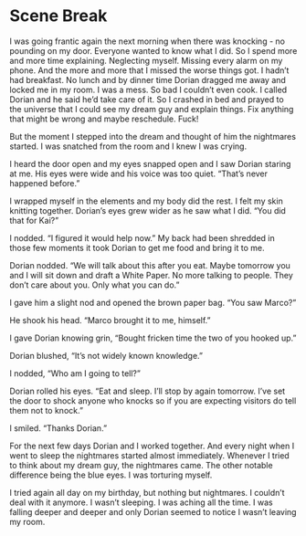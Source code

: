#  Scene Break

I was going frantic again the next morning when there was knocking - no pounding
on my door. Everyone wanted to know what I did. So I spend more and more time
explaining. Neglecting myself. Missing every alarm on my phone. And the more and
more that I missed the worse things got. I hadn’t had breakfast. No lunch and by
dinner time Dorian dragged me away and locked me in my room. I was a mess. So
bad I couldn’t even cook. I called Dorian and he said he’d take care of it. So I
crashed in bed and prayed to the universe that I could see my dream guy and
explain things. Fix anything that might be wrong and maybe reschedule. Fuck!

But the moment I stepped into the dream and thought of him the nightmares
started. I was snatched from the room and I knew I was crying.

I heard the door open and my eyes snapped open and I saw Dorian staring at me.
His eyes were wide and his voice was too quiet. “That’s never happened before.”

I wrapped myself in the elements and my body did the rest. I felt my skin
knitting together. Dorian’s eyes grew wider as he saw what I did. “You did that
for Kai?”

I nodded. “I figured it would help now.” My back had been shredded in those few
moments it took Dorian to get me food and bring it to me.

Dorian nodded. “We will talk about this after you eat. Maybe tomorrow you and I
will sit down and draft a White Paper. No more talking to people. They don’t
care about you. Only what you can do.”

I gave him a slight nod and opened the brown paper bag. “You saw Marco?”

He shook his head. “Marco brought it to me, himself.”

I gave Dorian knowing grin, “Bought fricken time the two of you hooked up.”

Dorian blushed, “It’s not widely known knowledge.”

I nodded, “Who am I going to tell?”

Dorian rolled his eyes. “Eat and sleep. I’ll stop by again tomorrow. I’ve set
the door to shock anyone who knocks so if you are expecting visitors do tell
them not to knock.”

I smiled. “Thanks Dorian.”

For the next few days Dorian and I worked together. And every night when I went
to sleep the nightmares started almost immediately. Whenever I tried to think
about my dream guy, the nightmares came. The other notable difference being the
blue eyes. I was torturing myself.

I tried again all day on my birthday, but nothing but nightmares. I couldn’t
deal with it anymore. I wasn’t sleeping. I was aching all the time. I was
falling deeper and deeper and only Dorian seemed to notice I wasn’t leaving my
room.

